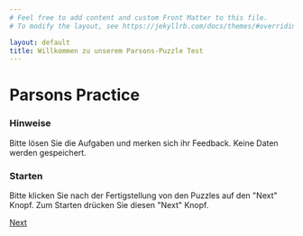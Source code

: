 ```yaml
---
# Feel free to add content and custom Front Matter to this file.
# To modify the layout, see https://jekyllrb.com/docs/themes/#overriding-theme-defaults

layout: default
title: Willkommen zu unserem Parsons-Puzzle Test
---
```

# Parsons Practice

### Hinweise

Bitte lösen Sie die Aufgaben und merken sich ihr Feedback. Keine Daten werden gespeichert.


### Starten

Bitte klicken Sie nach der Fertigstellung von den Puzzles auf den "Next" Knopf. Zum Starten drücken Sie diesen "Next" Knopf.

[Next](./parsons/aufg1.html)

